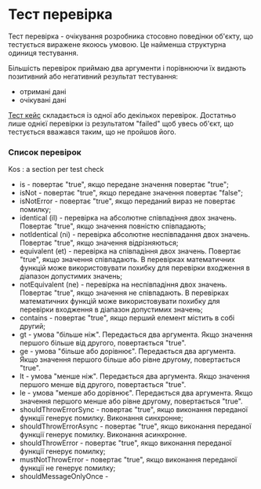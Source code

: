 # Тест перевірка

Тест перевірка - очікування розробника стосовно поведінки об'єкту, що тестується виражене якоюсь умовою. Це найменша структурна одиниця тестування.

Більшість перевірок приймаю два аргументи і порівнюючи їх видають позитивний або негативний результат тестування:

- отримані дані
- очікувані дані

[Тест кейс](TestCase.md) складається із одної або декількох перевірок. Достатньо лише однієї перевірки із результатом "failed" щоб увесь об'єкт, що тестується вважався таким, що не пройшов його.

### Список перевірок

Kos : a section per test check

- is - повертає "true", якщо передане значення повертає "true";
- isNot - повертає "true", якщо передане значення повертає "false";
- isNotError - повертає "true", якщо переданий вираз не повертає помилку;
- identical (il) - перевірка на абсолютне співпадіння двох значень. Повертає "true", якщо значення повністю співпадають;
- notIdentical (ni) - перевірка абсолютне неспівпадання двох значень. Повертає "true", якщо значення відрізняються;
- equivalent (et) - перевірка на співпадіння двох значень. Повертає "true", якщо значення співпадають. В перевірках математичних функцій може використовувати похибку для перевірки входження в діапазон допустимих значень;
- notEquivalent (ne) - перевірка на неспівпадіння двох значень. Повертає "true", якщо значення не співпадають. В перевірках математичних функцій може використовувати похибку для перевірки входження в діапазон допустимих значень;
- contains - повертає "true", якщо перший елемент містить в собі другий;
- gt - умова "більше ніж". Передається два аргумента. Якщо значення першого більше від другого, повертається "true".
- ge - умова "більше або дорівнює". Передається два аргумента. Якщо значення першого більше або рівне другому, повертається "true".
- lt - умова "менше ніж". Передається два аргумента. Якщо значення першого менше від другого, повертається "true".
- le - умова "менше або дорівнює". Передається два аргумента. Якщо значення першого менше або рівне другому, повертається "true".
- shouldThrowErrorSync - повертає "true", якщо виконання переданої функції генерує помилку. Виконання синхронне;
- shouldThrowErrorAsync - повертає "true", якщо виконання переданої функції генерує помилку. Виконання асинхронне.
- shouldThrowError - повертає "true", якщо виконання переданої функції генерує помилку;
- mustNotThrowError - повертає "true", якщо виконання переданої функції не генерує помилку;
- shouldMessageOnlyOnce -
